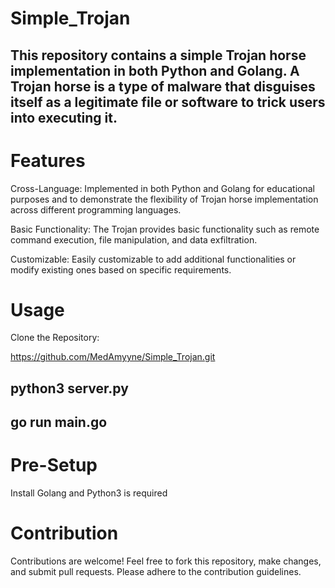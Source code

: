 # Simple_Trojan

## This repository contains a simple Trojan horse implementation in both Python and Golang. A Trojan horse is a type of malware that disguises itself as a legitimate file or software to trick users into executing it.


# Features
Cross-Language: Implemented in both Python and Golang for educational purposes and to demonstrate the flexibility of Trojan horse implementation across different programming languages.

Basic Functionality: The Trojan provides basic functionality such as remote command execution, file manipulation, and data exfiltration.

Customizable: Easily customizable to add additional functionalities or modify existing ones based on specific requirements.


# Usage

Clone the Repository:

https://github.com/MedAmyyne/Simple_Trojan.git

## python3 server.py
## go run main.go


# Pre-Setup

Install Golang and Python3 is required



# Contribution

Contributions are welcome! Feel free to fork this repository, make changes, and submit pull requests. Please adhere to the contribution guidelines.
